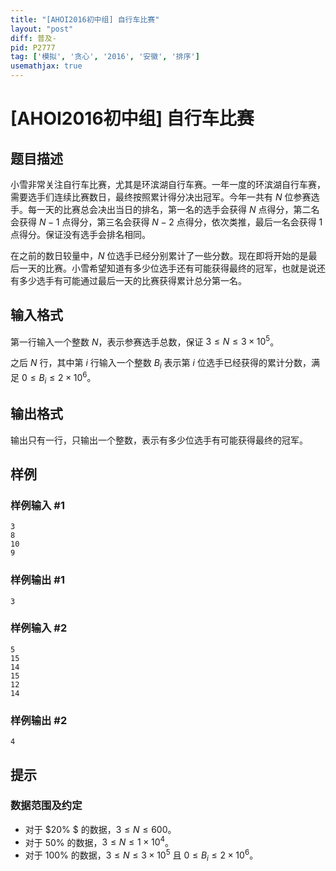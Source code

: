 ```yaml
---
title: "[AHOI2016初中组] 自行车比赛"
layout: "post"
diff: 普及-
pid: P2777
tag: ['模拟', '贪心', '2016', '安徽', '排序']
usemathjax: true
---
```


# [AHOI2016初中组] 自行车比赛
## 题目描述

小雪非常关注自行车比赛，尤其是环滨湖自行车赛。一年一度的环滨湖自行车赛，需要选手们连续比赛数日，最终按照累计得分决出冠军。今年一共有 $N$ 位参赛选手。每一天的比赛总会决出当日的排名，第一名的选手会获得 $N$ 点得分，第二名会获得 $N-1$ 点得分，第三名会获得 $N-2$ 点得分，依次类推，最后一名会获得 $1$ 点得分。保证没有选手会排名相同。


在之前的数日较量中，$N$ 位选手已经分别累计了一些分数。现在即将开始的是最后一天的比赛。小雪希望知道有多少位选手还有可能获得最终的冠军，也就是说还有多少选手有可能通过最后一天的比赛获得累计总分第一名。

## 输入格式

第一行输入一个整数 $N$，表示参赛选手总数，保证 $3\le N\le 3\times 10^5$。


之后 $N$ 行，其中第 $i$ 行输入一个整数 $B_i$ 表示第 $i$ 位选手已经获得的累计分数，满足 $0\le B_i\le 2\times 10^6%$。

## 输出格式

输出只有一行，只输出一个整数，表示有多少位选手有可能获得最终的冠军。

## 样例

### 样例输入 #1
```
3
8
10
9
```
### 样例输出 #1
```
3
```
### 样例输入 #2
```
5
15
14
15
12
14
```
### 样例输出 #2
```
4
```
## 提示

### 数据范围及约定

- 对于 $20\% $ 的数据，$3\le N\le 600$。
- 对于 $50\%$  的数据，$3\le N\le 1\times 10^4$。
- 对于 $100\%$ 的数据，$3\le N\le 3\times 10^5$ 且 $0\le B_i\le 2\times 10^6$。

